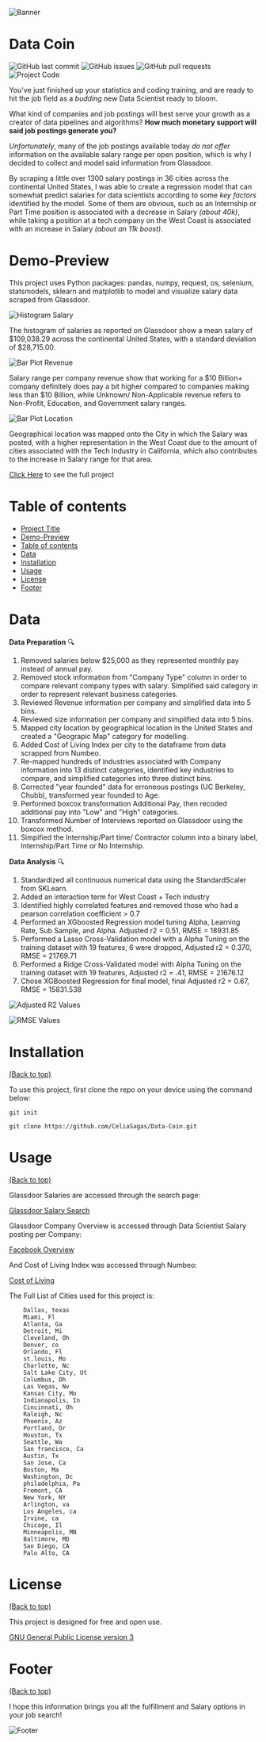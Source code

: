 <!-- Add banner here -->
![Banner](https://github.com/CeliaSagas/Data-Coin/blob/e016fd55fecf69dd8a8a5694ae838f494b5f0517/img/datacoinheader.png)

# Data Coin

<!-- Add buttons here -->


![GitHub last commit](https://img.shields.io/github/last-commit/CeliaSagas/Data-Coin)
![GitHub issues](https://img.shields.io/github/issues/CeliaSagas/Data-Coin)
![GitHub pull requests](https://img.shields.io/github/issues-pr/CeliaSagas/Data-Coin)
![Project Code](https://img.shields.io/github/languages/top/CeliaSagas/Data-Coin)


<!-- Describe your project in brief -->

You've just finished up your statistics and coding training, and are ready to hit the job field as a *budding* new Data Scientist ready to bloom.

What kind of companies and job postings will best serve your growth as a creator of data pipelines and algorithms? **How much monetary support will said job postings generate you?**

*Unfortunately*, many of the job postings available today *do not offer* information on the available salary range per open position, which is why I decided to collect and model said information from Glassdoor.

By scraping a little over 1300 salary postings in 36 cities across the continental United States, I was able to create a regression model that can somewhat predict salaries for data scientists according to some *key factors* identified by the model. Some of them are obvious, such as an Internship or Part Time position is associated with a decrease in Salary *(about 40k)*, while taking a position
at a tech company on the West Coast is associated with an increase in Salary *(about an 11k boost)*.


# Demo-Preview
<!-- Add a demo for your project -->

This project uses Python packages: pandas, numpy, request, os, selenium, statsmodels, sklearn and matplotlib to model and visualize salary data scraped from Glassdoor.

![Histogram Salary](https://github.com/CeliaSagas/Data-Coin/blob/12b8f09a65710ad579b19c905886df361f192a97/img/salary_hist.png)

The histogram of salaries as reported on Glassdoor show a mean salary of $109,038.29 across the continental United States, with a standard deviation of $28,715.00.


![Bar Plot Revenue](https://github.com/CeliaSagas/Data-Coin/blob/12b8f09a65710ad579b19c905886df361f192a97/img/revenue_bar.png)

Salary range per company revenue show that working for a $10 Billion+ company definitely does pay a bit higher compared to companies making less than $10 Billion, while Unknown/ Non-Applicable revenue refers to Non-Profit, Education, and Government salary ranges.

![Bar Plot Location](https://github.com/CeliaSagas/Data-Coin/blob/12b8f09a65710ad579b19c905886df361f192a97/img/location_bar.png)

Geographical location was mapped onto the City in which the Salary was posted, with a higher representation in the West Coast due to the amount of cities associated with the Tech Industry in California, which also contributes to the increase in Salary range for that area.


[Click Here](https://github.com/CeliaSagas/Data-Coin) to see the full project

# Table of contents


- [Project Title](#project-title)
- [Demo-Preview](#demo-preview)
- [Table of contents](#table-of-contents)
- [Data](#Data)
- [Installation](#installation)
- [Usage](#usage)
- [License](#license)
- [Footer](#footer)

# Data

**Data Preparation** :mag:

1.	Removed salaries below $25,000 as they represented monthly pay instead of annual pay.
2.	Removed stock information from "Company Type" column in order to compare relevant company types with salary. Simplified said category in order to represent relevant business categories.
3.  Reviewed Revenue information per company and simplified data into 5 bins.
3.	Reviewed size information per company and simplified data into 5 bins.
4.	Mapped city location by geographical location in the United States and created a "Geograpic Map" category for modelling.
5. Added Cost of Living Index per city to the dataframe from data scrapped from Numbeo.
6. Re-mapped hundreds of industries associated with Company information into 13 distinct categories, identified key industries to compare, and simplified categories into three distinct bins.
7. Corrected "year founded" data for erroneous postings (UC Berkeley, Chubb), transformed year founded to Age.
8. Performed boxcox transformation Additional Pay, then recoded additional pay into "Low" and "High" categories.
9. Transformed Number of Interviews reported on Glassdoor using the boxcox method.
10. Simpified the Internship/Part time/ Contractor column into a binary label, Internship/Part Time or No Internship.

**Data Analysis** :mag:
1. Standardized all continuous numerical data using the StandardScaler from SKLearn.
2. Added an interaction term for West Coast + Tech industry
3. Identified highly correlated features and removed those who had a pearson correlation coefficient > 0.7
4. Performed an XGboosted Regression model tuning Alpha, Learning Rate, Sub Sample, and Alpha. Adjusted r2 = 0.51, RMSE = 18931.85
5. Performed a Lasso Cross-Validation model with a Alpha Tuning on the training dataset with 19 features, 6 were dropped, Adjusted r2 = 0.370, RMSE = 21769.71
6. Performed a Ridge Cross-Validated model with Alpha Tuning on the training dataset with 19 features, Adjusted r2 = .41, RMSE = 21676.12
7. Chose XGBoosted Regression for final model, final Adjusted r2 = 0.67, RMSE = 15831.538


![Adjusted R2 Values](https://github.com/CeliaSagas/Data-Coin/blob/b8cfc8485e96d6e3b982803e606aabcc992c78f4/img/Bar_Plot_ADJ_R2.png)


![RMSE Values](https://github.com/CeliaSagas/Data-Coin/blob/b8cfc8485e96d6e3b982803e606aabcc992c78f4/img/Bar_Plot_RMSE.png)



# Installation
[(Back to top)](#table-of-contents)


To use this project, first clone the repo on your device using the command below:

```git init```

```git clone https://github.com/CeliaSagas/Data-Coin.git```



# Usage
[(Back to top)](#table-of-contents)

Glassdoor Salaries are accessed through the search page:

[Glassdoor Salary Search](https://www.glassdoor.com/Salaries/index.htm)

Glassdoor Company Overview is accessed through Data Scientist Salary posting per Company:

[Facebook Overview](https://www.glassdoor.com/facebook)

And Cost of Living Index was accessed through Numbeo:

[Cost of Living](https://www.numbeo.com/cost-of-living/rankings.jsp)

The Full List of Cities used for this project is:

        Dallas, texas
        Miami, Fl
        Atlanta, Ga
        Detroit, Mi
        Cleveland, Oh
        Denver, co
        Orlando, Fl
        st.louis, Mo
        Charlotte, Nc
        Salt Lake City, Ut
        Columbus, Oh
        Las Vegas, Nv
        Kansas City, Mo
        Indianapolis, In
        Cincinnati, Oh
        Raleigh, Nc
        Phoenix, Az
        Portland, Or
        Houston, Tx
        Seattle, Wa
        San francisco, Ca
        Austin, Tx
        San Jose, Ca
        Boston, Ma
        Washington, Dc
        philadelphia, Pa
        Fremont, CA
        New York, NY
        Arlington, va
        Los Angeles, ca
        Irvine, ca
        Chicago, Il
        Minneapolis, MN
        Baltimore, MD
        San Diego, CA
        Palo Alto, CA


# License
[(Back to top)](#table-of-contents)

This project is designed for free and open use.

[GNU General Public License version 3](https://opensource.org/licenses/GPL-3.0)

# Footer
[(Back to top)](#table-of-contents)

I hope this information brings you all the fulfillment and Salary options in your job search!

<!-- Add the footer here -->

![Footer](https://github.com/CeliaSagas/Data-Coin/blob/12b8f09a65710ad579b19c905886df361f192a97/img/datacoinfooter.png)
